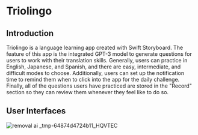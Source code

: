 # Triolingo

## Introduction
Triolingo is a language learning app created with Swift Storyboard. 
The feature of this app is the integrated GPT-3 model to generate questions for users to work with their translation skills. 
Generally, users can practice in English, Japanese, and Spanish, and there are easy, intermediate, and difficult modes to choose. 
Additionally, users can set up the notification time to remind them when to click into the app for the daily challenge.
Finally, all of the questions users have practiced are stored in the "Record" section so they can review them whenever they feel like to do so.

## User Interfaces
![removal ai _tmp-64874d4724b11_HQVTEC](https://github.com/yvonneyanng/Triolingo/assets/87819342/3b6f3c2e-dadc-4e0b-b0cd-89c4d9c04287)


